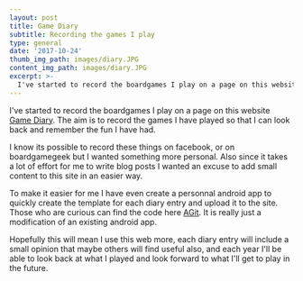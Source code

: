 ```yaml
---
layout: post
title: Game Diary
subtitle: Recording the games I play
type: general
date: '2017-10-24'
thumb_img_path: images/diary.JPG
content_img_path: images/diary.JPG
excerpt: >-
  I've started to record the boardgames I play on a page on this website [Game Diary](https://aidan-duggan.github.io/whilegaming/gamediary). The aim is to record the games I have played so that I can look back and remember the fun I have had. 
---
```


I've started to record the boardgames I play on a page on this website [Game Diary](https://aidan-duggan.github.io/whilegaming/gamediary). The aim is to record the games I have played so that I can look back and remember the fun I have had.

I know its possible to record these things on facebook, or on boardgamegeek but I wanted something more personal. Also since it takes a lot of effort for me to write blog posts I wanted an excuse to add small content to this site in an easier way.

To make it easier for me I have even create a personnal android app to quickly create the template for each diary entry and upload it to the site. Those who are curious can find the code here [AGit](https://github.com/aidan-duggan/AGit). It is really just a modification of an existing android app.

Hopefully this will mean I use this web more, each diary entry will include a small opinion that maybe others will find useful also, and each year I'll be able to look back at what I played and look forward to what I'll get to play in the future.
